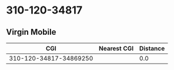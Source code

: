 # 310-120-34817
## Virgin Mobile


| CGI | Nearest CGI | Distance |
|-----|-------------|----------|
| 310-120-34817-34869250 |  | 0.0 |
